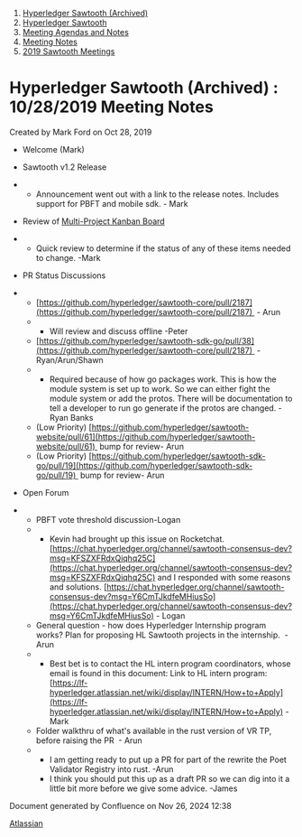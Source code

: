 1. [Hyperledger Sawtooth (Archived)](index.html)
2. [Hyperledger Sawtooth](Hyperledger-Sawtooth_20152342.html)
3. [Meeting Agendas and Notes](Meeting-Agendas-and-Notes_20154206.html)
4. [Meeting Notes](Meeting-Notes_20156244.html)
5. [2019 Sawtooth Meetings](2019-Sawtooth-Meetings_20156267.html)

# Hyperledger Sawtooth (Archived) : 10/28/2019 Meeting Notes

Created by Mark Ford on Oct 28, 2019

- Welcome (Mark)
- Sawtooth v1.2 Release
- - Announcement went out with a link to the release notes. Includes support for PBFT and mobile sdk. - Mark
- Review of [Multi-Project Kanban Board](https://jira.hyperledger.org/secure/RapidBoard.jspa?rapidView=232&projectKey=STL&selectedIssue=STL-1549)
  
- - Quick review to determine if the status of any of these items needed to change. -Mark
- PR Status Discussions
- - [https://github.com/hyperledger/sawtooth-core/pull/2187](https://github.com/hyperledger/sawtooth-core/pull/2187)  - Arun
  - - Will review and discuss offline -Peter
  - [https://github.com/hyperledger/sawtooth-sdk-go/pull/38](https://github.com/hyperledger/sawtooth-core/pull/2187)  - Ryan/Arun/Shawn
  - - Required because of how go packages work. This is how the module system is set up to work. So we can either fight the module system or add the protos. There will be documentation to tell a developer to run go generate if the protos are changed. - Ryan Banks
  - (Low Priority) [https://github.com/hyperledger/sawtooth-website/pull/61](https://github.com/hyperledger/sawtooth-website/pull/61)  bump for review- Arun
  - (Low Priority) [https://github.com/hyperledger/sawtooth-sdk-go/pull/19](https://github.com/hyperledger/sawtooth-sdk-go/pull/19)  bump for review- Arun
- Open Forum
- - PBFT vote threshold discussion-Logan
  - - Kevin had brought up this issue on Rocketchat.  [https://chat.hyperledger.org/channel/sawtooth-consensus-dev?msg=KFSZXFRdxQiqhq25C](https://chat.hyperledger.org/channel/sawtooth-consensus-dev?msg=KFSZXFRdxQiqhq25C) and I responded with some reasons and solutions. [https://chat.hyperledger.org/channel/sawtooth-consensus-dev?msg=Y6CmTJkdfeMHiusSo](https://chat.hyperledger.org/channel/sawtooth-consensus-dev?msg=Y6CmTJkdfeMHiusSo) - Logan
  - General question - how does Hyperledger Internship program works? Plan for proposing HL Sawtooth projects in the internship.  - Arun
  - - Best bet is to contact the HL intern program coordinators, whose email is found in this document: Link to HL intern program: [https://lf-hyperledger.atlassian.net/wiki/display/INTERN/How+to+Apply](https://lf-hyperledger.atlassian.net/wiki/display/INTERN/How+to+Apply) - Mark
  - Folder walkthru of what's available in the rust version of VR TP, before raising the PR  - Arun
  - - I am getting ready to put up a PR for part of the rewrite the Poet Validator Registry into rust. -Arun
    - I think you should put this up as a draft PR so we can dig into it a little bit more before we give some advice. -James

Document generated by Confluence on Nov 26, 2024 12:38

[Atlassian](http://www.atlassian.com/)
